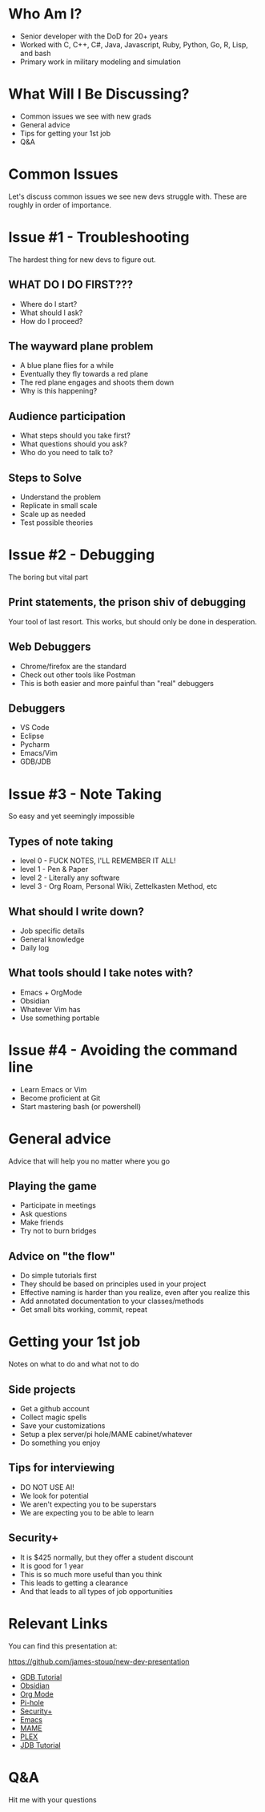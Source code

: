 

# Who Am I?

-   Senior developer with the DoD for 20+ years
-   Worked with C, C++, C#, Java, Javascript, Ruby, Python, Go, R, Lisp, and bash
-   Primary work in military modeling and simulation


# What Will I Be Discussing?

-   Common issues we see with new grads
-   General advice
-   Tips for getting your 1st job
-   Q&A


# Common Issues

Let's discuss common issues we see new devs struggle with.
These are roughly in order of importance.


# Issue #1 - Troubleshooting

The hardest thing for new devs to figure out.


## WHAT DO I DO FIRST???

-   Where do I start?
-   What should I ask?
-   How do I proceed?


## The wayward plane problem

-   A blue plane flies for a while
-   Eventually they fly towards a red plane
-   The red plane engages and shoots them down
-   Why is this happening?


## Audience participation

-   What steps should you take first?
-   What questions should you ask?
-   Who do you need to talk to?


## Steps to Solve

-   Understand the problem
-   Replicate in small scale
-   Scale up as needed
-   Test possible theories


# Issue #2 - Debugging

The boring but vital part


## Print statements, the prison shiv of debugging

Your tool of last resort.
This works, but should only be done in desperation.


## Web Debuggers

-   Chrome/firefox are the standard
-   Check out other tools like Postman
-   This is both easier and more painful than "real" debuggers


## Debuggers

-   VS Code
-   Eclipse
-   Pycharm
-   Emacs/Vim
-   GDB/JDB


# Issue #3 - Note Taking

So easy and yet seemingly impossible


## Types of note taking

-   level 0 - FUCK NOTES, I'LL REMEMBER IT ALL!
-   level 1 - Pen & Paper
-   level 2 - Literally any software
-   level 3 - Org Roam, Personal Wiki, Zettelkasten Method, etc


## What should I write down?

-   Job specific details
-   General knowledge
-   Daily log


## What tools should I take notes with?

-   Emacs + OrgMode
-   Obsidian
-   Whatever Vim has
-   Use something portable


# Issue #4 - Avoiding the command line

-   Learn Emacs or Vim
-   Become proficient at Git
-   Start mastering bash (or powershell)


# General advice

Advice that will help you no matter where you go


## Playing the game

-   Participate in meetings
-   Ask questions
-   Make friends
-   Try not to burn bridges


## Advice on "the flow"

-   Do simple tutorials first
-   They should be based on principles used in your project
-   Effective naming is harder than you realize, even after you realize this
-   Add annotated documentation to your classes/methods
-   Get small bits working, commit, repeat


# Getting your 1st job

Notes on what to do and what not to do


## Side projects

-   Get a github account
-   Collect magic spells
-   Save your customizations
-   Setup a plex server/pi hole/MAME cabinet/whatever
-   Do something you enjoy


## Tips for interviewing

-   DO NOT USE AI!
-   We look for potential
-   We aren't expecting you to be superstars
-   We are expecting you to be able to learn


## Security+

-   It is $425 normally, but they offer a student discount
-   It is good for 1 year
-   This is so much more useful than you think
-   This leads to getting a clearance
-   And that leads to all types of job opportunities


# Relevant Links

You can find this presentation at:

<https://github.com/james-stoup/new-dev-presentation>

-   [GDB Tutorial](http://www.gdbtutorial.com/)
-   [Obsidian](https://obsidian.md/download)
-   [Org Mode](https://orgmode.org/)
-   [Pi-hole](https://pi-hole.net/)
-   [Security+](https://www.comptia.org/en-us/certifications/security/)
-   [Emacs](https://www.gnu.org/software/emacs/download.html)
-   [MAME](https://www.mamedev.org/)
-   [PLEX](https://www.plex.tv/media-server-downloads/)
-   [JDB Tutorial](https://www.tutorialspoint.com/jdb/index.htm)


# Q&A

Hit me with your questions


